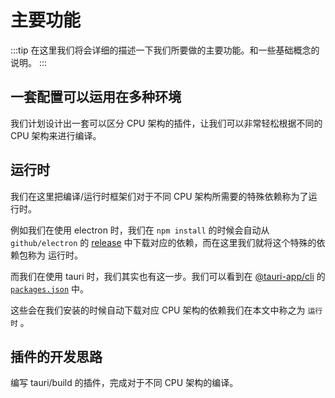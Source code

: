 # 主要功能

:::tip
在这里我们将会详细的描述一下我们所要做的主要功能。和一些基础概念的说明。
:::

## 一套配置可以运用在多种环境

我们计划设计出一套可以区分 CPU 架构的插件，让我们可以非常轻松根据不同的 CPU 架构来进行编译。

## 运行时

我们在这里把编译/运行时框架们对于不同 CPU 架构所需要的特殊依赖称为了运行时。

例如我们在使用 electron 时，我们在 `npm install` 的时候会自动从 `github/electron` 的 [release](https://github.com/electron/electron/releases/tag/v33.2.0) 中下载对应的依赖，而在这里我们就将这个特殊的依赖包称为 运行时。

而我们在使用 tauri 时，我们其实也有这一步。我们可以看到在 [@tauri-app/cli](https://github.com/tauri-apps/tauri/blob/dev/packages/cli) 的 [`packages.json`](https://github.com/tauri-apps/tauri/blob/dev/packages/cli/package.json#L26-L39) 中。

这些会在我们安装的时候自动下载对应 CPU 架构的依赖我们在本文中称之为 `运行时` 。

## 插件的开发思路

编写 tauri/build 的插件，完成对于不同 CPU 架构的编译。
